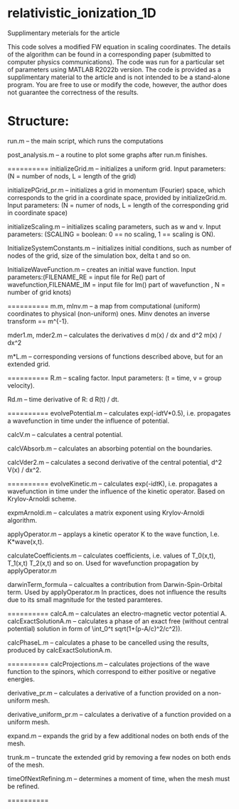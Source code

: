 # relativistic_ionization_1D
Supplimentary meterials for the article

This code solves a modified FW equation in scaling coordinates. The details of the algorithm can be found in a corresponding paper (submitted to computer physics communications). The code was run for a particular set of parameters using MATLAB R2022b version. The code is provided  as a supplimentary material to the article and is not intended to be a stand-alone program. You are free to use or modify the code, however, the author does not guarantee the correctness of the results.

Structure:
==========
run.m – the main script, which runs the computations

post_analysis.m – a routine to plot some graphs after run.m finishes.

==========
initializeGrid.m – initializes a uniform grid. Input parameters: (N = number of nods, L = length of the grid)

initializePGrid_pr.m – initializes a grid in momentum (Fourier) space, which corresponds to the grid in a coordinate space, provided by initializeGrid.m. Input parameters: (N = numer of nods, L = length of the corresponding grid in coordinate space)

initializeScaling.m – initializes scaling parameters, such as w and v. Input parameters: (SCALING = boolean: 0 == no scaling, 1 == scaling is ON).

InitializeSystemConstants.m – initializes initial conditions, such as number of nodes of the grid, size of the simulation box, delta t and so on.

InitializeWaveFunction.m – creates an initial wave function. Input parameters:(FILENAME_RE = input file for Re() part of wavefunction,FILENAME_IM = input file for Im() part of wavefunction , N = number of grid knots)

==========
m.m, mInv.m – a map from computational (uniform) coordinates to physical (non-uniform) ones.  Minv denotes an inverse transform == m^{-1}.

mder1.m, mder2.m – calculates the derivatives d m(x) / dx and d^2 m(x) / dx^2

m*L.m – corresponding versions of functions described above, but for an extended grid.
 
==========
R.m – scaling factor. Input parameters: (t = time, v = group velocity).

Rd.m – time derivative of R: d R(t) / dt.

==========
evolvePotential.m – calculates exp(-i*dt*V*0.5), i.e. propagates a wavefunction in time under the influence of potential.

calcV.m – calculates a central potential.

calcVAbsorb.m – calculates an absorbing potential on the boundaries.

calcVder2.m – calculates a second derivative of the central potential, d^2 V(x) / dx^2.

==========
evolveKinetic.m – calculates exp(-i*dt*K), i.e. propagates a wavefunction in time under the influence of the kinetic operator. Based on Krylov-Arnoldi scheme.

expmArnoldi.m – calculates a matrix exponent using Krylov-Arnoldi algorithm.

applyOperator.m – applays a kinetic operator K to the wave function, I.e. K*wave(x,t).

calculateCoefficients.m – calculates coefficients, i.e. values of T_0(x,t), T_1(x,t) T_2(x,t) and so on. Used for wavefunction propagation by applyOperator.m

darwinTerm_formula – calcualtes a contribution from Darwin-Spin-Orbital term. Used by applyOperator.m In practices, does not influence the results due to its small magnitude for the tested paramteres.

==========
calcA.m – calculates an electro-magnetic vector potential A.
calcExactSolutionA.m – calculates a phase of an exact free (without central potential) solution in form of \int_0^t sqrt(1+(p-A/c)^2/c^2)).

calcPhaseL.m – calculates a phase to be cancelled using the results, produced by calcExactSolutionA.m.

==========
calcProjections.m – calculates projections of the wave function to the spinors, which correspond to either positive or negative energies.

derivative_pr.m – calculates a derivative of a function provided on  a non-uniform mesh.

derivative_uniform_pr.m – calculates a derivative of a function provided on a uniform mesh.

expand.m – expands the grid by a few additional nodes on both ends of the mesh.

trunk.m – truncate the extended grid by removing a few nodes on both ends of the mesh.

timeOfNextRefining.m – determines a moment of time, when the mesh must be refined.

==========
